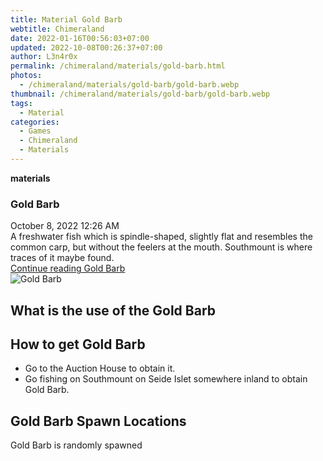 ```yaml
---
title: Material Gold Barb
webtitle: Chimeraland
date: 2022-01-16T00:56:03+07:00
updated: 2022-10-08T00:26:37+07:00
author: L3n4r0x
permalink: /chimeraland/materials/gold-barb.html
photos:
  - /chimeraland/materials/gold-barb/gold-barb.webp
thumbnail: /chimeraland/materials/gold-barb/gold-barb.webp
tags:
  - Material
categories:
  - Games
  - Chimeraland
  - Materials
---
```


<section id="bootstrap-wrapper">
  <link
    rel="stylesheet"
    href="https://cdn.statically.io/gh/dimaslanjaka/Web-Manajemen/40ac3225/css/bootstrap-4.5-wrapper.css"
  />
  <div
    class="row g-0 border rounded overflow-hidden flex-md-row mb-4 shadow-sm position-relative"
  >
    <div class="col p-4 d-flex flex-column position-static">
      <strong class="d-inline-block mb-2 text-success">materials</strong>
      <h3 class="mb-0">Gold Barb</h3>
      <div class="mb-1 text-muted">October 8, 2022 12:26 AM</div>
      <div class="mb-2 border p-1">
        A freshwater fish which is spindle-shaped, slightly flat and resembles
        the common carp, but without the feelers at the mouth. Southmount is
        where traces of it maybe found.
      </div>
      <a
        href="/chimeraland/materials/gold-barb.html"
        class="stretched-link d-none"
        >Continue reading Gold Barb</a
      >
    </div>
    <div class="col-auto d-none d-lg-block">
      <img
        src="/chimeraland/materials/gold-barb/gold-barb.webp"
        alt="Gold Barb"
      />
    </div>
  </div>
  <div class="row">
    <div class="col-lg-6 col-12 mb-2">
      <div class="card">
        <div class="card-body">
          <h2 class="card-title">What is the use of the Gold Barb</h2>
          <div class="card-text"><ul></ul></div>
        </div>
      </div>
    </div>
    <div class="col-lg-6 col-12 mb-2">
      <div class="card">
        <div class="card-body">
          <h2 class="card-title">How to get Gold Barb</h2>
          <div class="card-text">
            <ul>
              <li>Go to the Auction House to obtain it.</li>
              <li>
                Go fishing on Southmount on Seide Islet somewhere inland to
                obtain Gold Barb.
              </li>
            </ul>
          </div>
        </div>
      </div>
    </div>
    <div class="col-12 mb-2">
      <h2>Gold Barb Spawn Locations</h2>
      <p>Gold Barb is randomly spawned</p>
    </div>
  </div>
</section>